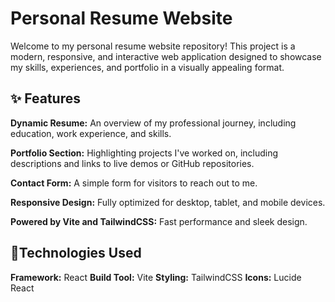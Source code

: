 # **Personal Resume Website**

Welcome to my personal resume website repository! This project is a modern, responsive, and interactive web application designed to showcase my skills, experiences, and portfolio in a visually appealing format.

## ✨ **Features**

**Dynamic Resume:** An overview of my professional journey, including education, work experience, and skills.

**Portfolio Section:** Highlighting projects I've worked on, including descriptions and links to live demos or GitHub repositories.

**Contact Form:** A simple form for visitors to reach out to me.

**Responsive Design:** Fully optimized for desktop, tablet, and mobile devices.

**Powered by Vite and TailwindCSS:** Fast performance and sleek design.

## 🚀**Technologies Used**

**Framework:** React
**Build Tool:** Vite
**Styling:** TailwindCSS
**Icons:** Lucide React
